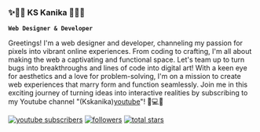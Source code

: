 ### ✨🧚‍♀️ KS Kanika 🧚‍♀✨

**`Web Designer & Developer`**

Greetings! I'm a web designer and developer, channeling my passion for pixels into vibrant online experiences. From coding to crafting, I'm all about making the web a captivating and functional space. Let's team up to turn bugs into breakthroughs and lines of code into digital art! With a keen eye for aesthetics and a love for problem-solving, I'm on a mission to create web experiences that marry form and function seamlessly. Join me in this exciting journey of turning ideas into interactive realities by subscribing to my Youtube channel "(Kskanika)[youtube](url)"!  🎨💻🚀

<p align="left">
  <a href= "https://www.youtube.com/channel/UCOCOYTPitA8qlYJ1REbRoXA">
    <img alt ="youtube subscribers" title="Subscribe to my Youtube Channel" src="https://custom-icon-badges.demolab.com/youtube/channel/subscribers/UC2WHjPDvbE6O328n17ZGcfg?color=%23E05D44&label=SUBSCRIBE&logo=video&logoClor=white&style=for-the-badge&labelColor=CE4630"/></a>
  <a href="https://www.youtube.com/kskanika">
    <a href="https://github.com/Kskanika?tab=followers">
      <img alt = "followers" title= "Followe me on Github" src="https://custom-icon-badges.demolab.com/github/followers/Kskanika?color=236ad3&labelColor=1155ba&style=for-the-badge&logo=person-add&label=Follow&logocolor=white"/></a>
    <a href="https://github.com/KsKanika?tab=resporitories&sort=stargazers">
      <img alt="total stars" title="Total stars on Github" src ="https://custom-icon-badges.demolab.com/github/stars/KsKanika?color=55960c&style=for-the-badge&labelColor=488207&logo=star"/></a>
  </p>
<!--
**KsKanika/KsKanika** is a ✨ _special_ ✨ repository because its `README.md` (this file) appears on your GitHub profile.

Here are some ideas to get you started:
<p align="left">

- 🔭 I’m currently working on ...
- 🌱 I’m currently learning ...
- 👯 I’m looking to collaborate on ...
- 🤔 I’m looking for help with ...
- 💬 Ask me about ...
- 📫 How to reach me: ...
- 😄 Pronouns: ...
- ⚡ Fun fact: ...
-->
